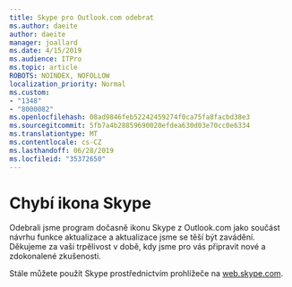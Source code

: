 ```yaml
---
title: Skype pro Outlook.com odebrat
ms.author: daeite
author: daeite
manager: joallard
ms.date: 4/15/2019
ms.audience: ITPro
ms.topic: article
ROBOTS: NOINDEX, NOFOLLOW
localization_priority: Normal
ms.custom:
- "1348"
- "8000082"
ms.openlocfilehash: 08ad9846feb52242459274f0ca75fa8facbd38e3
ms.sourcegitcommit: 5fb7a4b28859690020efdea630d03e70cc0e6334
ms.translationtype: MT
ms.contentlocale: cs-CZ
ms.lasthandoff: 06/28/2019
ms.locfileid: "35372650"
---
```

# <a name="skype-icon-missing"></a>Chybí ikona Skype

Odebrali jsme program dočasně ikonu Skype z Outlook.com jako součást návrhu funkce aktualizace a aktualizace jsme se těší být zavádění. Děkujeme za vaši trpělivost v době, kdy jsme pro vás připravit nové a zdokonalené zkušenosti.

Stále můžete použít Skype prostřednictvím prohlížeče na [web.skype.com](https://web.skype.com/).
